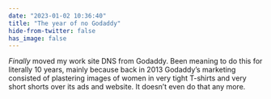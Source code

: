 ```yaml
---
date: "2023-01-02 10:36:40"
title: "The year of no Godaddy"
hide-from-twitter: false
has_image: false
---
```


_Finally_ moved my work site DNS from Godaddy. Been meaning to do this for literally 10 years, mainly because back in 2013 Godaddy’s marketing consisted of plastering images of women in very tight T-shirts and very short shorts over its ads and website. It doesn’t even do that any more.
